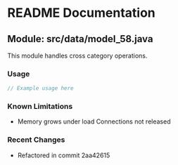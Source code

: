 # README Documentation

## Module: src/data/model_58.java

This module handles cross category operations.

### Usage

```java
// Example usage here
```

### Known Limitations

- Memory grows under load Connections not released

### Recent Changes

- Refactored in commit 2aa42615
